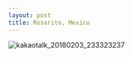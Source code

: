 ```yaml
---
layout: post
title: Rosarito, Mexico
---
```


![kakaotalk_20180203_233323237](https://user-images.githubusercontent.com/26464535/35768152-c59539de-093a-11e8-9e23-dfb10f90ba1b.jpg)
